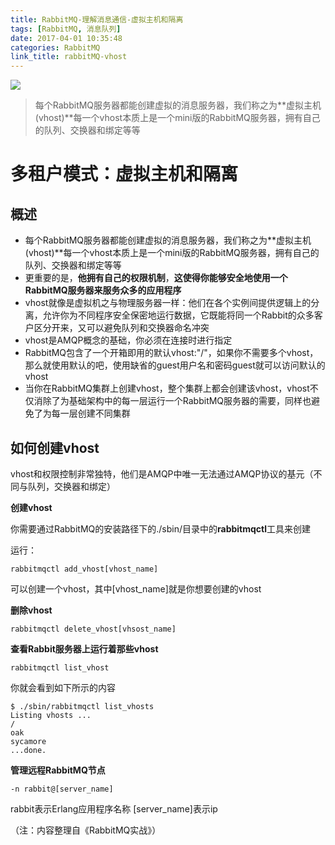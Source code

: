 ```yaml
---
title: RabbitMQ-理解消息通信-虚拟主机和隔离
tags: [RabbitMQ, 消息队列]
date: 2017-04-01 10:35:48
categories: RabbitMQ
link_title: rabbitMQ-vhost
---
```

![](http://onxkn9cbz.bkt.clouddn.com/rabbitmq.png)

> 每个RabbitMQ服务器都能创建虚拟的消息服务器，我们称之为**虚拟主机(vhost)**每一个vhost本质上是一个mini版的RabbitMQ服务器，拥有自己的队列、交换器和绑定等等


# 多租户模式：虚拟主机和隔离

## 概述
- 每个RabbitMQ服务器都能创建虚拟的消息服务器，我们称之为**虚拟主机(vhost)**每一个vhost本质上是一个mini版的RabbitMQ服务器，拥有自己的队列、交换器和绑定等等
- 更重要的是，**他拥有自己的权限机制**，**这使得你能够安全地使用一个RabbitMQ服务器来服务众多的应用程序**
- vhost就像是虚拟机之与物理服务器一样：他们在各个实例间提供逻辑上的分离，允许你为不同程序安全保密地运行数据，它既能将同一个Rabbit的众多客户区分开来，又可以避免队列和交换器命名冲突
- vhost是AMQP概念的基础，你必须在连接时进行指定
- RabbitMQ包含了一个开箱即用的默认vhost:"/"，如果你不需要多个vhost，那么就使用默认的吧，使用缺省的guest用户名和密码guest就可以访问默认的vhost
- 当你在RabbitMQ集群上创建vhost，整个集群上都会创建该vhost，vhost不仅消除了为基础架构中的每一层运行一个RabbitMQ服务器的需要，同样也避免了为每一层创建不同集群

## 如何创建vhost
vhost和权限控制非常独特，他们是AMQP中唯一无法通过AMQP协议的基元（不同与队列，交换器和绑定）

**创建vhost**

你需要通过RabbitMQ的安装路径下的./sbin/目录中的**rabbitmqctl**工具来创建

运行：

```
rabbitmqctl add_vhost[vhost_name]
```
可以创建一个vhost，其中[vhost_name]就是你想要创建的vhost

**删除vhost**

```
rabbitmqctl delete_vhost[vhsost_name]
```
**查看Rabbit服务器上运行着那些vhost**

```
rabbitmqctl list_vhost
```
你就会看到如下所示的内容

```
$ ./sbin/rabbitmqctl list_vhosts
Listing vhosts ...
/
oak
sycamore
...done.
```

**管理远程RabbitMQ节点**

```
-n rabbit@[server_name]
```
rabbit表示Erlang应用程序名称
[server_name]表示ip

（注：内容整理自《RabbitMQ实战》）











